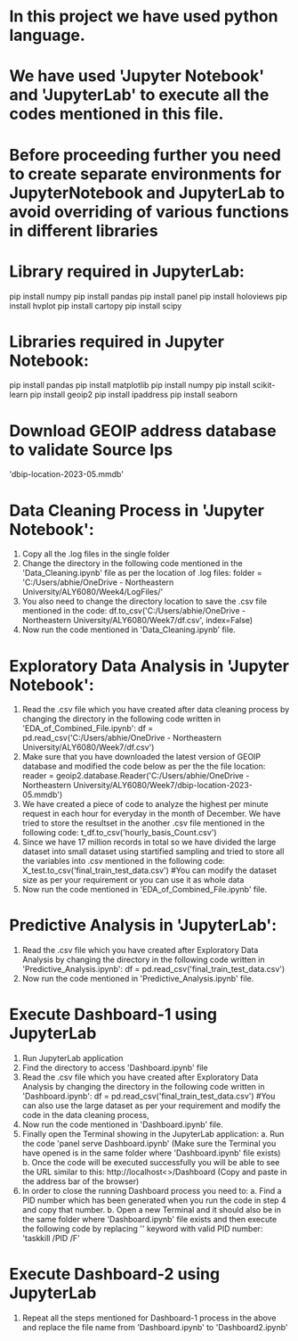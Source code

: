 # In this project we have used python language.
# We have used 'Jupyter Notebook' and 'JupyterLab' to execute all the codes mentioned in this file.

# Before proceeding further you need to create separate environments for JupyterNotebook and JupyterLab to avoid overriding of various functions in different libraries

# Library required in JupyterLab:
pip install numpy
pip install pandas
pip install panel
pip install holoviews
pip install hvplot
pip install cartopy
pip install scipy

# Libraries required in Jupyter Notebook:
pip install pandas 
pip install matplotlib 
pip install numpy 
pip install scikit-learn 
pip install geoip2 
pip install ipaddress 
pip install seaborn

# Download GEOIP address database to validate Source Ips
'dbip-location-2023-05.mmdb'


# Data Cleaning Process in 'Jupyter Notebook':
1. Copy all the .log files in the single folder
2. Change the directory in the following code mentioned in the 'Data_Cleaning.ipynb' file as per the location of .log files:
folder = 'C:/Users/abhie/OneDrive - Northeastern University/ALY6080/Week4/LogFiles/'
3. You also need to change the directory location to save the .csv file mentioned in the code:
df.to_csv('C:/Users/abhie/OneDrive - Northeastern University/ALY6080/Week7/df.csv', index=False)
4. Now run the code mentioned in 'Data_Cleaning.ipynb' file.

# Exploratory Data Analysis in 'Jupyter Notebook':
1. Read the .csv file which you have created after data cleaning process by changing the directory in the following code written in 'EDA_of_Combined_File.ipynb':
df = pd.read_csv('C:/Users/abhie/OneDrive - Northeastern University/ALY6080/Week7/df.csv')
2. Make sure that you have downloaded the latest version of GEOIP database and modified the code below as per the the file location:
reader = geoip2.database.Reader('C:/Users/abhie/OneDrive - Northeastern University/ALY6080/Week7/dbip-location-2023-05.mmdb')
3. We have created a piece of code to analyze the highest per minute request in each hour for everyday in the month of December. 
   We have tried to store the resultset in the another .csv file mentioned in the following code:
t_df.to_csv('hourly_basis_Count.csv')
4. Since we have 17 million records in total so we have divided the large dataset into small dataset using startified sampling
   and tried to store all the variables into .csv mentioned in the following code:
X_test.to_csv('final_train_test_data.csv') #You can modify the dataset size as per your requirement or you can use it as whole data
5. Now run the code mentioned in 'EDA_of_Combined_File.ipynb' file.

# Predictive Analysis in 'JupyterLab':
1. Read the .csv file which you have created after Exploratory Data Analysis by changing the directory in the following code written in 'Predictive_Analysis.ipynb':
df = pd.read_csv('final_train_test_data.csv')
2. Now run the code mentioned in 'Predictive_Analysis.ipynb' file.

# Execute Dashboard-1 using JupyterLab
1. Run JupyterLab application
2. Find the directory to access 'Dashboard.ipynb' file
2. Read the .csv file which you have created after Exploratory Data Analysis by changing the directory in the following code written in 'Dashboard.ipynb':
df = pd.read_csv('final_train_test_data.csv') #You can also use the large dataset as per your requirement and modify the code in the data cleaning process,
3. Now run the code mentioned in 'Dashboard.ipynb' file.
4. Finally open the Terminal showing in the JupyterLab application:
a. Run the code 'panel serve Dashboard.ipynb' (Make sure the Terminal you have opened is in the same folder where 'Dashboard.ipynb' file exists)
b. Once the code will be executed successfully you will be able to see the URL similar to this: http://localhost<>/Dashboard (Copy and paste in the address bar of the browser)
5. In order to close the running Dashboard process you need to:
a. Find a PID number which has been generated when you run the code in step 4 and copy that number.
b. Open a new Terminal and it should also be in the same folder where 'Dashboard.ipynb' file exists 
   and then execute the following code by replacing '<PID>' keyword with valid PID number:
   'taskkill /PID <PID> /F'
# Execute Dashboard-2 using JupyterLab

1. Repeat all the steps mentioned for Dashboard-1 process in the above and replace the file name from 'Dashboard.ipynb' to 'Dashboard2.ipynb'
